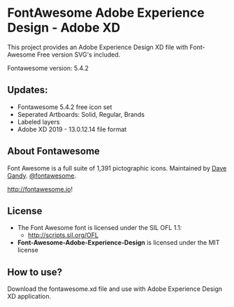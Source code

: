 # **FontAwesome Adobe Experience Design - Adobe XD**

This project provides an Adobe Experience Design XD file with Font-Awesome Free version SVG's included.

Fontawesome version: 5.4.2

## Updates:

- Fontawesome 5.4.2 free icon set
- Seperated Artboards: Solid, Regular, Brands
- Labeled layers
- Adobe XD 2019 - 13.0.12.14 file format

## About Fontawesome

Font Awesome is a full suite of 1,391 pictographic icons.
Maintained by [Dave Gandy](http://twitter.com/davegandy).  [@fontawesome](http://twitter.com/fontawesome).

http://fontawesome.io!

## License
- The Font Awesome font is licensed under the SIL OFL 1.1:
  - http://scripts.sil.org/OFL
- **Font-Awesome-Adobe-Experience-Design** is licensed under the MIT license

## How to use?
Download the fontawesome.xd file and use with Adobe Experience Design XD application.
